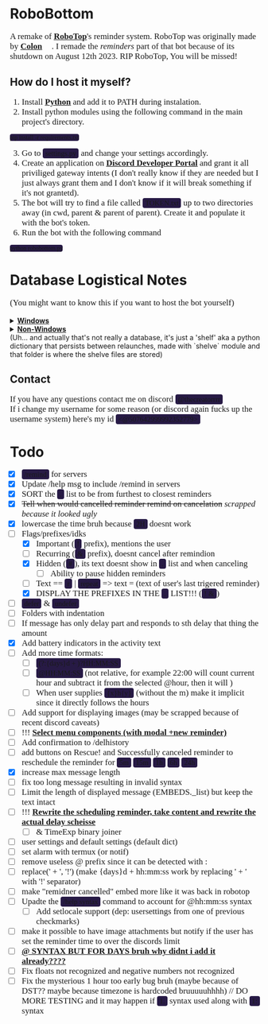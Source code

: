 # RoboBottom
A remake of **[RoboTop](https://robotop.xyz)**'s reminder system. RoboTop was originally made by **[Colon](https://gdcolon.com)** <img style="width: 15px; height: 15px;" src="https://cdn.discordapp.com/emojis/1132968267963715634.webp?size=64&name=fluff&quality=lossless"></img>. I remade the *reminders* part of that bot because of its shutdown on August 12th 2023. RIP RoboTop, You will be missed!

## How do I host it myself?
1. Install **[Python](https://www.python.org/downloads/)** and add it to PATH during instalation.
2. Install python modules using the following command in the main project's directory.
```
pip install -r requirements.txt
```
3. Go to `settings.py` and change your settings accordingly.
4. Create an application on **[Discord Developer Portal](https://discord.com/developers/applications)** and grant it all priviliged gateway intents (I don't really know if they are needed but I just always grant them and I don't know if it will break something if it's not grantetd).
5. The bot will try to find a file called `TOKEN.txt` up to two directories away (in cwd, parent & parent of parent). Create it and populate it with the bot's token.
6. Run the bot with the following command
```
python robobottom.py
```

# Database Logistical Notes
(You might want to know this if you want to host the bot yourself)
<details>
<summary><b>Windows</b></summary>
A <code>db</code> folder is created in the current directory which holds all reminder data.
</details>
<details>
<summary><b>Non-Windows</b></summary>
it tries to go back two directories and create a <code>RoboBottomDB</code> folder there.
</details>
(Uh... and actually that's not really a database, it's just a 'shelf' aka a python dictionary that persists between relaunches, made with `shelve` module and that folder is where the shelve files are stored)

## Contact
If you have any questions contact me on discord `@thecreatorrrr`\
If i change my username for some reason (or discord again fucks up the username system) here's my id `<@507642999992352779>`

# Todo
- [x] `/remind` for servers
- [x] Update /help msg to include /remind in servers
- [x] SORT the `.` list to be from furthest to closest reminders
- [x] ~~Tell when would cancelled reminder remind on cancelation~~ *scrapped because it looked ugly*
- [x] lowercase the time bruh because `2H` doesnt work
- [ ] Flags/prefixes/idks
  - [x] Important (`!` prefix), mentions the user
  - [ ] Recurring (`&` prefix), doesnt cancel after remindion
  - [x] Hidden (`#`), its text doesnt show in `.` list and when canceling
    - [ ] Ability to pause hidden reminders
  - [ ] Text == `r` | `repeat` => text = (text of user's last trigered reminder)
  - [x] DISPLAY THE PREFIXES IN THE `.` LIST!!! (`! &`)
- [ ] `defer` & `undefer`
- [ ] Folders with indentation
- [ ] If message has only delay part and responds to sth delay that thing the amount
- [x] Add battery indicators in the activity text
- [ ] Add more time formats:
  - [ ] `(?:{days}d + )?HH:MM:SS`
  - [ ] `@HH:MM:SS` (not relative, for example 22:00 will count current hour and subtract it from the selected @hour, then it will )
  - [ ] When user supplies `{x}h{y}` (without the m) make it implicit since it directly follows the hours
- [ ] Add support for displaying images (may be scrapped because of recent discord caveats)
- [ ] !!! **Select menu components (with modal +new reminder)**
- [ ] Add confirmation to /delhistory
- [ ] add buttons on Rescue! and Successfully canceled reminder to reschedule the reminder for `5m` `15m` `1h` `6h` `24h`
- [x] increase max message length
- [ ] fix too long message resulting in invalid syntax
- [ ] Limit the length of displayed message (EMBEDS._list) but keep the text intact
- [ ] !!! **Rewrite the scheduling reminder, take content and rewrite the actual delay scheisse**
  - [ ] & TimeExp binary joiner
- [ ] user settings and default settings (default dict)
- [ ] set alarm with termux (or notif)
- [ ] remove useless @ prefix since it can be detected with :
- [ ] replace(' + ', '!') (make {days}d + hh:mm:ss work by replacing ' + ' with '!' separator)
- [ ] make "remidner cancelled" embed more like it was back in robotop
- [ ] Upadte the `/help syntax` command to account for @hh:mm:ss syntax
  - [ ] Add setlocale support (dep: usersettings from one of previous checkmarks)
- [ ] make it possible to have image attachments but notify if the user has set the reminder time to over the discords limit
- [ ] **@ SYNTAX BUT FOR DAYS bruh why didnt i add it already????**
- [ ] Fix floats not recognized and negative numbers not recognized
- [ ] Fix the mysterious 1 hour too early bug bruh (maybe because of DST?? maybe because timezone is hardcoded bruuuuuhhhh) // DO MORE TESTING and it may happen if `1.` syntax used along with `1:` syntax

~~<style>s{color: crimson;} b,strong{text-decoration:underline}</style>~~
<!-- I am MEGUMIN the greatest mage among crimson demons and wielder of EXPLOSION MAGIC -->
~~<style>p, li{font-family: "Hubot Sans Bold"; font-size: 17px}</style>~~
~~<style>code, pre{font-family: Consolas}</style>~~
~~<style>code{background-color: #271a45; border-radius: 4px; padding: 2px; padding-left: 5px; padding-right: 5px;}</style>~~